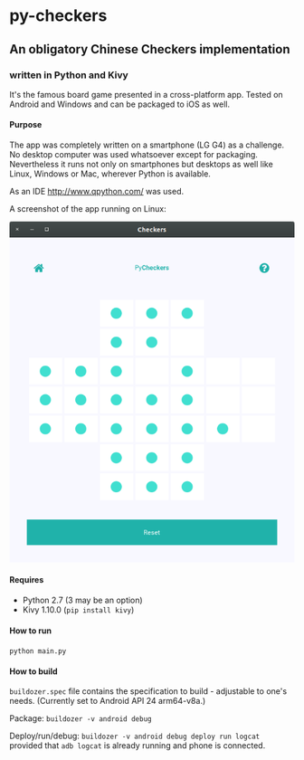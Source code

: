 # py-checkers

## An obligatory Chinese Checkers implementation ##

### written in Python and Kivy ###

It's the famous board game presented in a cross-platform app. Tested on Android and Windows and can be packaged to iOS as well.

#### Purpose ####

The app was completely written on a smartphone (LG G4) as a challenge. No desktop computer was used whatsoever except for packaging. Nevertheless it runs not only on smartphones but desktops as well like Linux, Windows or Mac, wherever Python is available.

As an IDE http://www.qpython.com/ was used.

A screenshot of the app running on Linux:

![Linux screenshot](https://raw.githubusercontent.com/auxiliaire/py-checkers/master/PyCheckers%202018-03-06%2020-52-34.png)

#### Requires ####

* Python 2.7 (3 may be an option)
* Kivy 1.10.0 (`pip install kivy`)

#### How to run ####

`python main.py`

#### How to build ####

`buildozer.spec` file contains the specification to build - adjustable to one's needs. (Currently set to Android API 24 arm64-v8a.)

Package: `buildozer -v android debug`

Deploy/run/debug: `buildozer -v android debug deploy run logcat` provided that `adb logcat` is already running and phone is connected.
